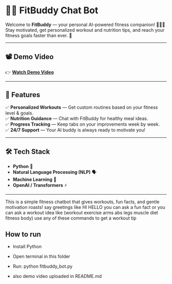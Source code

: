 # 🤖💪 FitBuddy Chat Bot

Welcome to **FitBuddy** — your personal AI-powered fitness companion! 🏋️‍♀️💪  
Stay motivated, get personalized workout and nutrition tips, and reach your fitness goals faster than ever. 🌟

---

## 📽️ Demo Video

👉 [**Watch Demo Video**](https://drive.google.com/file/d/1sUl95iAqhi6TTA0QfQTPuIj7e2QonmW7/view?usp=drivesdk)  

---

## 🚀 Features

✅ **Personalized Workouts** — Get custom routines based on your fitness level & goals.  
✅ **Nutrition Guidance** — Chat with FitBuddy for healthy meal ideas.  
✅ **Progress Tracking** — Keep tabs on your improvements week by week.  
✅ **24/7 Support** — Your AI buddy is always ready to motivate you!

---

## 🛠️ Tech Stack

- **Python** 🐍
- **Natural Language Processing (NLP)** 🗣️
- **Machine Learning** 🤖
- **OpenAI / Transformers** ⚡

---


This is a simple fitness chatbot that gives workouts, fun facts, and gentle motivation roasts!
 say greetings like HI HELLO
you can ask a fun fact or you can ask a workout idea like 
(workout
exercise
arms
abs
legs
muscle
diet
fitness
body) use any of these commands to get a workout tip

## How to run

- Install Python
- Open terminal in this folder
- Run: python fitbuddy_bot.py



- also demo video uploaded in README.md





